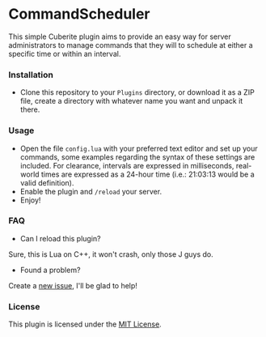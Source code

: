 CommandScheduler
=============

This simple Cuberite plugin aims to provide an easy way for server administrators to manage commands that they will to schedule at either a specific time or within an interval.

### Installation
- Clone this repository to your `Plugins` directory, or download it as a ZIP file, create a directory with whatever name you want and unpack it there.

### Usage
- Open the file `config.lua` with your preferred text editor and set up your commands, some examples regarding the syntax of these settings are included. For clearance, intervals are expressed in milliseconds, real-world times are expressed as a 24-hour time (i.e.: 21:03:13 would be a valid definition).
- Enable the plugin and `/reload` your server.
- Enjoy!

### FAQ
- Can I reload this plugin?

Sure, this is Lua on C++, it won't crash, only those J guys do.

- Found a problem?

Create a [new issue](https://github.com/FacuM/CommandScheduler/issues/new), I'll be glad to help!

### License
This plugin is licensed under the [MIT License](LICENSE).
